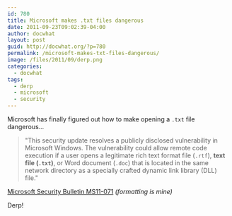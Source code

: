 ```yaml
---
id: 780
title: Microsoft makes .txt files dangerous
date: 2011-09-23T09:02:39-04:00
author: docwhat
layout: post
guid: http://docwhat.org/?p=780
permalink: /microsoft-makes-txt-files-dangerous/
image: /files/2011/09/derp.png
categories:
  - docwhat
tags:
  - derp
  - microsoft
  - security
---
```

Microsoft has finally figured out how to make opening a `.txt` file dangerous...

> "This security update resolves a publicly disclosed vulnerability in Microsoft Windows. The vulnerability could allow remote code execution if a user opens a legitimate rich text format file (`.rtf`), **text file (`.txt`)**, or Word document (`.doc`) that is located in the same network directory as a specially crafted dynamic link library (DLL) file."

[Microsoft Security Bulletin MS11-071](https://technet.microsoft.com/en-us/security/bulletin/ms11-071) *(formatting is mine)*

Derp!
